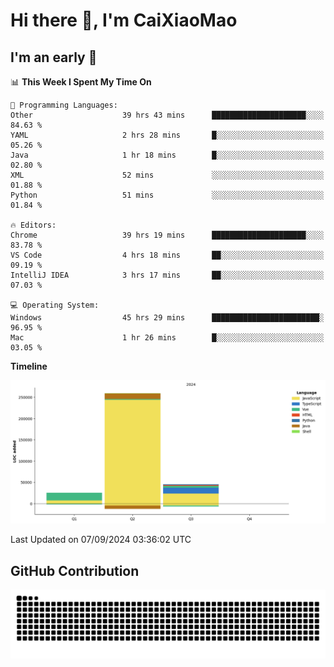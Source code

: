 # Hi there 👋, I'm CaiXiaoMao

## I'm an early 🐤
<!--START_SECTION:waka-->
📊 **This Week I Spent My Time On** 

```text
💬 Programming Languages: 
Other                    39 hrs 43 mins      █████████████████████░░░░   84.63 % 
YAML                     2 hrs 28 mins       █░░░░░░░░░░░░░░░░░░░░░░░░   05.26 % 
Java                     1 hr 18 mins        █░░░░░░░░░░░░░░░░░░░░░░░░   02.80 % 
XML                      52 mins             ░░░░░░░░░░░░░░░░░░░░░░░░░   01.88 % 
Python                   51 mins             ░░░░░░░░░░░░░░░░░░░░░░░░░   01.84 % 

🔥 Editors: 
Chrome                   39 hrs 19 mins      █████████████████████░░░░   83.78 % 
VS Code                  4 hrs 18 mins       ██░░░░░░░░░░░░░░░░░░░░░░░   09.19 % 
IntelliJ IDEA            3 hrs 17 mins       ██░░░░░░░░░░░░░░░░░░░░░░░   07.03 % 

💻 Operating System: 
Windows                  45 hrs 29 mins      ████████████████████████░   96.95 % 
Mac                      1 hr 26 mins        █░░░░░░░░░░░░░░░░░░░░░░░░   03.05 % 
```

**Timeline**

![Lines of Code chart](https://raw.githubusercontent.com/caixiaomao/caixiaomao/main/assets/bar_graph.png)


 Last Updated on 07/09/2024 03:36:02 UTC
<!--END_SECTION:waka-->

## GitHub Contribution
<picture>
  <source media="(prefers-color-scheme: dark)" srcset="/dist/snake/github-contribution-grid-snake-dark.svg" />
  <source media="(prefers-color-scheme: light)" srcset="/dist/snake/github-contribution-grid-snake.svg" />
  <img alt="github contribution grid snake animation" src="/dist/snake/github-contribution-grid-snake.svg" />
</picture>
